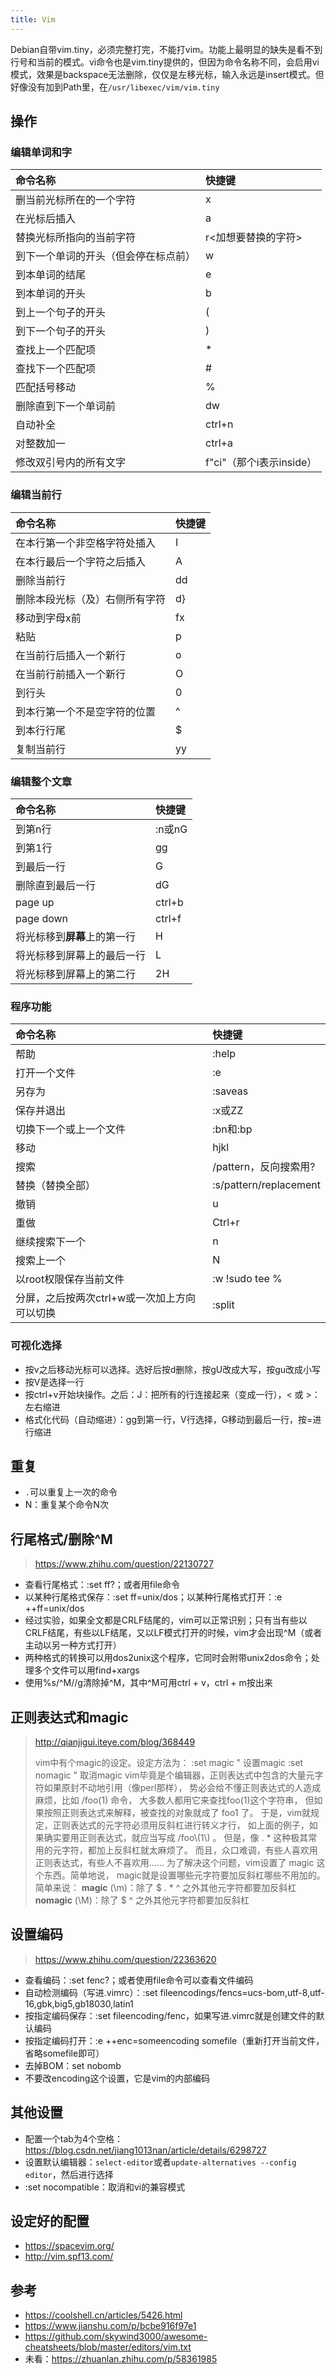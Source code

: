 ```yaml
---
title: Vim
---
```


Debian自带vim.tiny，必须完整打完，不能打vim。功能上最明显的缺失是看不到行号和当前的模式。vi命令也是vim.tiny提供的，但因为命令名称不同，会启用vi模式，效果是backspace无法删除，仅仅是左移光标，输入永远是insert模式。但好像没有加到Path里，在`/usr/libexec/vim/vim.tiny`

## 操作

### 编辑单词和字

|命令名称|快捷键|
|:-------|:-----|
|删当前光标所在的一个字符|x|
|在光标后插入|a|
|替换光标所指向的当前字符|r\<加想要替换的字符\>|
|到下一个单词的开头（但会停在标点前）|w|
|到本单词的结尾|e|
|到本单词的开头|b|
|到上一个句子的开头|(|
|到下一个句子的开头|)|
|查找上一个匹配项|\*|
|查找下一个匹配项|\#|
|匹配括号移动|%|
|删除直到下一个单词前|dw|
|自动补全|ctrl+n|
|对整数加一|ctrl+a|
|修改双引号内的所有文字|f"ci"（那个i表示inside）|

### 编辑当前行

|命令名称|快捷键|
|:-------|:-----|
|在本行第一个非空格字符处插入|I|
|在本行最后一个字符之后插入|A|
|删除当前行|dd|
|删除本段光标（及）右侧所有字符|d}|
|移动到字母x前|fx|
|粘贴|p|
|在当前行后插入一个新行|o|
|在当前行前插入一个新行|O|
|到行头|0|
|到本行第一个不是空字符的位置|\^|
|到本行行尾|$|
|复制当前行|yy|

### 编辑整个文章

|命令名称|快捷键|
|:-------|:-----|
|到第n行|:n或nG|
|到第1行|gg|
|到最后一行|G|
|删除直到最后一行|dG|
|page up|ctrl+b|
|page down|ctrl+f|
|将光标移到**屏幕**上的第一行|H|
|将光标移到屏幕上的最后一行|L|
|将光标移到屏幕上的第二行|2H|

### 程序功能

|命令名称|快捷键|
|:-------|:-----|
|帮助|:help|
|打开一个文件|:e|
|另存为|:saveas|
|保存并退出|:x或ZZ|
|切换下一个或上一个文件|:bn和:bp|
|移动|hjkl|
|搜索|/pattern，反向搜索用?|
|替换（替换全部）|:s/pattern/replacement|
|撤销|u|
|重做|Ctrl+r|
|继续搜索下一个|n|
|搜索上一个|N|
|以root权限保存当前文件|:w !sudo tee %|
|分屏，之后按两次ctrl+w或一次加上方向可以切换|:split|

### 可视化选择

* 按v之后移动光标可以选择。选好后按d删除，按gU改成大写，按gu改成小写
* 按V是选择一行
* 按ctrl+v开始块操作。之后：J：把所有的行连接起来（变成一行），\< 或 \>：左右缩进
* 格式化代码（自动缩进）：gg到第一行，V行选择，G移动到最后一行，按=进行缩进

## 重复

* `.`可以重复上一次的命令
* N：重复某个命令N次

## 行尾格式/删除\^M

> https://www.zhihu.com/question/22130727

* 查看行尾格式：:set ff?；或者用file命令
* 以某种行尾格式保存：:set ff=unix/dos；以某种行尾格式打开：:e ++ff=unix/dos
* 经过实验，如果全文都是CRLF结尾的，vim可以正常识别；只有当有些以CRLF结尾，有些以LF结尾，又以LF模式打开的时候，vim才会出现\^M（或者主动以另一种方式打开）
* 两种格式的转换可以用dos2unix这个程序，它同时会附带unix2dos命令；处理多个文件可以用find+xargs
* 使用%s/\^M//g清除掉\^M，其中\^M可用ctrl + v，ctrl + m按出来

## 正则表达式和magic

> http://qianjigui.iteye.com/blog/368449
>
> vim中有个magic的设定。设定方法为：
>  :set magic " 设置magic
>  :set nomagic " 取消magic
>  vim毕竟是个编辑器，正则表达式中包含的大量元字符如果原封不动地引用（像perl那样）， 势必会给不懂正则表达式的人造成麻烦，比如 /foo(1) 命令， 大多数人都用它来查找foo(1)这个字符串， 但如果按照正则表达式来解释，被查找的对象就成了 foo1 了。
>  于是，vim就规定，正则表达式的元字符必须用反斜杠进行转义才行， 如上面的例子，如果确实要用正则表达式，就应当写成 /foo\\(1\\) 。 但是，像 . \* 这种极其常用的元字符，都加上反斜杠就太麻烦了。 而且，众口难调，有些人喜欢用正则表达式，有些人不喜欢用……
>  为了解决这个问题，vim设置了 magic 这个东西。简单地说， magic就是设置哪些元字符要加反斜杠哪些不用加的。 简单来说：
>  **magic** (\\m)：除了 $ . \* \^ 之外其他元字符都要加反斜杠
>  **nomagic** (\\M)：除了 $ \^ 之外其他元字符都要加反斜杠

## 设置编码

> https://www.zhihu.com/question/22363620

* 查看编码：:set fenc?；或者使用file命令可以查看文件编码
* 自动检测编码（写进.vimrc）：:set fileencodings/fencs=ucs-bom,utf-8,utf-16,gbk,big5,gb18030,latin1
* 按指定编码保存：:set fileencoding/fenc，如果写进.vimrc就是创建文件的默认编码
* 按指定编码打开：:e ++enc=someencoding somefile（重新打开当前文件，省略somefile即可）
* 去掉BOM：set nobomb
* 不要改encoding这个设置，它是vim的内部编码

## 其他设置

* 配置一个tab为4个空格：https://blog.csdn.net/jiang1013nan/article/details/6298727
* 设置默认编辑器：`select-editor`或者`update-alternatives --config editor`，然后进行选择
* :set nocompatible：取消和vi的兼容模式

## 设定好的配置

* https://spacevim.org/
* http://vim.spf13.com/

## 参考

* https://coolshell.cn/articles/5426.html
* https://www.jianshu.com/p/bcbe916f97e1
* https://github.com/skywind3000/awesome-cheatsheets/blob/master/editors/vim.txt
* 未看：https://zhuanlan.zhihu.com/p/58361985

